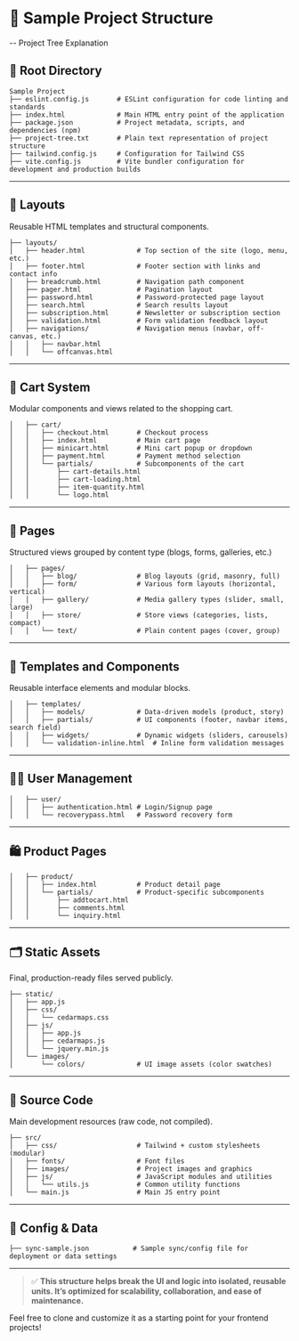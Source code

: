 # 📁 Sample Project Structure

-- Project Tree Explanation

## 📂 Root Directory

```
Sample Project
├── eslint.config.js       # ESLint configuration for code linting and standards
├── index.html             # Main HTML entry point of the application
├── package.json           # Project metadata, scripts, and dependencies (npm)
├── project-tree.txt       # Plain text representation of project structure
├── tailwind.config.js     # Configuration for Tailwind CSS
├── vite.config.js         # Vite bundler configuration for development and production builds
```

---

## 📂 Layouts
Reusable HTML templates and structural components.

```
├── layouts/
│   ├── header.html             # Top section of the site (logo, menu, etc.)
│   ├── footer.html             # Footer section with links and contact info
│   ├── breadcrumb.html         # Navigation path component
│   ├── pager.html              # Pagination layout
│   ├── password.html           # Password-protected page layout
│   ├── search.html             # Search results layout
│   ├── subscription.html       # Newsletter or subscription section
│   ├── validation.html         # Form validation feedback layout
│   ├── navigations/            # Navigation menus (navbar, off-canvas, etc.)
│   │   ├── navbar.html
│   │   └── offcanvas.html
```

---

## 🛒 Cart System
Modular components and views related to the shopping cart.

```
│   ├── cart/
│   │   ├── checkout.html       # Checkout process
│   │   ├── index.html          # Main cart page
│   │   ├── minicart.html       # Mini cart popup or dropdown
│   │   ├── payment.html        # Payment method selection
│   │   └── partials/           # Subcomponents of the cart
│   │       ├── cart-details.html
│   │       ├── cart-loading.html
│   │       ├── item-quantity.html
│   │       └── logo.html
```

---

## 📄 Pages
Structured views grouped by content type (blogs, forms, galleries, etc.)

```
│   ├── pages/
│   │   ├── blog/               # Blog layouts (grid, masonry, full)
│   │   ├── form/               # Various form layouts (horizontal, vertical)
│   │   ├── gallery/            # Media gallery types (slider, small, large)
│   │   ├── store/              # Store views (categories, lists, compact)
│   │   └── text/               # Plain content pages (cover, group)
```

---

## 🧩 Templates and Components
Reusable interface elements and modular blocks.

```
│   ├── templates/
│   │   ├── models/             # Data-driven models (product, story)
│   │   ├── partials/           # UI components (footer, navbar items, search field)
│   │   ├── widgets/            # Dynamic widgets (sliders, carousels)
│   │   └── validation-inline.html  # Inline form validation messages
```

---

## 🧍‍♂️ User Management

```
│   ├── user/
│   │   ├── authentication.html # Login/Signup page
│   │   └── recoverypass.html   # Password recovery form
```

---

## 🛍 Product Pages

```
│   ├── product/
│   │   ├── index.html          # Product detail page
│   │   └── partials/           # Product-specific subcomponents
│   │       ├── addtocart.html
│   │       ├── comments.html
│   │       └── inquiry.html
```

---

## 🗂 Static Assets
Final, production-ready files served publicly.

```
├── static/
│   ├── app.js
│   ├── css/
│   │   └── cedarmaps.css
│   ├── js/
│   │   ├── app.js
│   │   ├── cedarmaps.js
│   │   └── jquery.min.js
│   └── images/
│       └── colors/             # UI image assets (color swatches)
```

---

## 💾 Source Code
Main development resources (raw code, not compiled).

```
├── src/
│   ├── css/                    # Tailwind + custom stylesheets (modular)
│   ├── fonts/                  # Font files
│   ├── images/                 # Project images and graphics
│   ├── js/                     # JavaScript modules and utilities
│   │   └── utils.js            # Common utility functions
│   └── main.js                 # Main JS entry point
```

---

## 🧩 Config & Data

```
├── sync-sample.json           # Sample sync/config file for deployment or data settings
```

---

> ✅ **This structure helps break the UI and logic into isolated, reusable units. It’s optimized for scalability, collaboration, and ease of maintenance.**

Feel free to clone and customize it as a starting point for your frontend projects!

